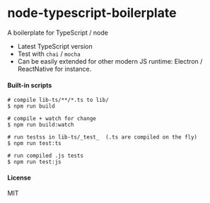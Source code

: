 # node-typescript-boilerplate

A boilerplate for TypeScript / node

- Latest TypeScript version
- Test with `chai` / `mocha`
- Can be easily extended for other modern JS runtime: Electron / ReactNative for instance.

#### Built-in scripts

```
# compile lib-ts/**/*.ts to lib/
$ npm run build

# compile + watch for change
$ npm run build:watch

# run testss in lib-ts/_test_  (.ts are compiled on the fly)
$ npm run test:ts

# run compiled .js tests
$ npm run test:js
```

#### License

MIT